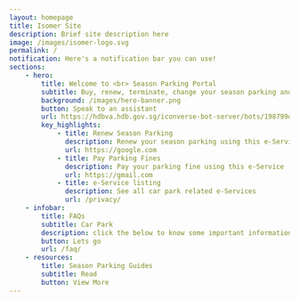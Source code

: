 ```yaml
---
layout: homepage
title: Isomer Site
description: Brief site description here
image: /images/isomer-logo.svg
permalink: /
notification: Here's a notification bar you can use!
sections:
    - hero:
        title: Welcome to <br> Season Parking Portal
        subtitle: Buy, renew, terminate, change your season parking and more!
        background: /images/hero-banner.png
        button: Speak to an assistant
        url: https://hdbva.hdb.gov.sg/iconverse-bot-server/bots/198799d9-98a0-4e3f-8bfe-f2aebaf2c9c5/preview
        key_highlights:
            - title: Renew Season Parking
              description: Renew your season parking using this e-Service
              url: https://google.com
            - title: Pay Parking Fines
              description: Pay your parking fine using this e-Service
              url: https://gmail.com
            - title: e-Service listing
              description: See all car park related e-Services
              url: /privacy/
    - infobar:
        title: FAQs
        subtitle: Car Park
        description: click the below to know some important information before transacting
        button: Lets go
        url: /faq/
    - resources:
        title: Season Parking Guides
        subtitle: Read
        button: View More
---
```


